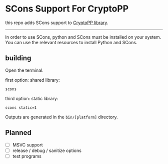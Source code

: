 # SCons Support For CryptoPP

this repo adds SCons support to [CryptoPP library](https://github.com/weidai11/cryptopp).

***

In order to use SCons, python and SCons must be installed on your system.
You can use the relevant resources to install Python and SCons.

## building

Open the terminal.

first option: shared library:

`scons`

third option: static library:

`scons static=1`

Outputs are generated in the `bin/[platform]` directory.

## Planned

* [ ] MSVC support
* [ ] release / debug / sanitize options
* [ ] test programs
